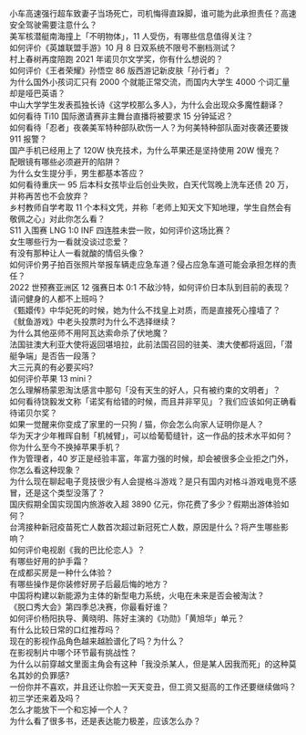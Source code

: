 小车高速强行超车致妻子当场死亡，司机悔得直跺脚，谁可能为此承担责任？高速安全驾驶需要注意什么？  
美军核潜艇南海撞上「不明物体」，11 人受伤，有哪些信息值得关注？  
如何评价《英雄联盟手游》10 月 8 日双系统不限号不删档测试？  
村上春树再度陪跑 2021 年诺贝尔文学奖，你有什么想说的？  
如何评价《王者荣耀》孙悟空 86 版西游记新皮肤「孙行者」？  
为什么国外小孩词汇只有 2000 个就能正常交流，而国内大学生 4000 个词汇量却是哑巴英语？  
中山大学学生发表孤独长诗《这学校那么多人》，为什么会出现众多魔性翻译？  
如何看待 Ti10 国际邀请赛非主舞台直播将被要求 15 分钟延迟？  
如何看待「忍者」夜袭美军特种部队砍伤一人？为何美特种部队面对夜袭还要拨 911 报警？  
国产手机已经用上了 120W 快充技术，为什么苹果还是坚持使用 20W 慢充？  
配眼镜有哪些必须避开的陷阱？  
为什么女生提分手，男生都基本答应？  
如何看待重庆一 95 后本科女孩毕业后创业失败，白天代驾晚上洗车还债 20 万，并称再苦也不会放弃？  
乡村教师自学考取 11 个本科文凭，并称「老师上知天文下知地理，学生自然会有敬佩之心」对此你怎么看？  
S11 入围赛 LNG 1:0 INF 四连胜未尝一败，如何评价这场比赛？  
女生哪些行为一看就没谈过恋爱？  
有没有那种让人一看就酸的情侣头像？  
如何评价男子拍百张照片举报车辆走应急车道？侵占应急车道可能会承担怎样的责任？  
2022 世预赛亚洲区 12 强赛日本 0:1 不敌沙特，如何评价日本队到目前的表现？  
请问健身的人都不上班吗？  
《甄嬛传》中华妃死的时候，她为什么不找皇上对质，而是直接死心撞墙了？  
《鱿鱼游戏》中老头投票时为什么不选择继续？  
为什么其他巫师不用阿瓦达索命杀了伏地魔？  
法国驻澳大利亚大使将返回堪培拉，此前法国召回的驻美、澳大使都将返回，「潜艇争端」是否告一段落？  
大三元真的有必要买吗?  
如何评价苹果 13 mini？  
怎么理解杨蒙恩淘汰感言中那句「没有天生的好人，只有被约束的文明者」？  
如何看待饶毅发文称「诺奖有给错的时候，而且并非罕见」？我们应该如何正确看待诺贝尔奖？  
如果一觉醒来你变成了家里的一只狗 / 猫，你会怎么向家人证明你是人？  
华为天才少年稚晖自制「机械臂」，可以给葡萄缝针，这一作品的技术水平如何？  
你为什么至今不换掉苹果手机？  
作为管理者，40 岁正是经验丰富，年富力强的时候，却会被很多企业拒之门外，你怎么看这种现象？  
为什么现在聊起电子竞技很少有人会提格斗游戏？是只有国内对格斗游戏电竞不感冒，还是这个类型没落了？  
国庆假期全国实现国内旅游收入超 3890 亿元，你花费了多少？假期出游体验如何？  
台湾接种新冠疫苗死亡人数首次超过新冠死亡人数，原因是什么？将产生哪些影响？  
如何评价电视剧《我的巴比伦恋人》？  
有哪些好用的护手霜？  
在成都买房是一种什么体验？  
有哪些操作是你装修好房子后最后悔的地方？  
中国将构建以新能源为主体的新型电力系统，火电在未来是否会被淘汰？  
《脱口秀大会》第四季总决赛，你最看好谁？  
如何评价杨阳执导、黄晓明、陈好主演的《功勋》「黄旭华」单元？  
有什么比较日常的口红推荐吗？  
现在的影视作品角色越来越脸谱化了吗？为什么？  
在影视制片中哪个环节最有挑战性？  
为什么以前穿越文里面主角会有这种「我没杀某人，但是某人因我而死」的这种莫名其妙的负罪感?  
一份你并不喜欢，并且还让你脸一天天变丑，但工资又挺高的工作还要继续做吗 ​​​？  
初三学还来着及吗？  
怎么才能放下一个和忘掉一个人？  
为什么看了很多书，还是表达能力极差，应该怎么办？  
